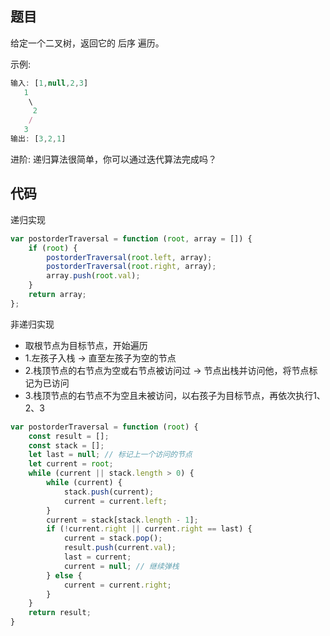 <!--
 * @Descripttion: 
 * @version: 1.0.0
 * @Author: jimmiezhou
 * @Date: 2020-01-03 16:05:14
 * @LastEditors: jimmiezhou
 * @LastEditTime: 2020-01-03 16:07:00
 -->
## 题目

给定一个二叉树，返回它的 后序 遍历。

示例:

```js
输入: [1,null,2,3]  
   1
    \
     2
    /
   3 
输出: [3,2,1]
```

进阶: 递归算法很简单，你可以通过迭代算法完成吗？

## 代码

递归实现

```js
var postorderTraversal = function (root, array = []) {
    if (root) {
        postorderTraversal(root.left, array);
        postorderTraversal(root.right, array);
        array.push(root.val);
    }
    return array;
};
```

非递归实现

- 取根节点为目标节点，开始遍历
- 1.左孩子入栈 -> 直至左孩子为空的节点
- 2.栈顶节点的右节点为空或右节点被访问过 -> 节点出栈并访问他，将节点标记为已访问
- 3.栈顶节点的右节点不为空且未被访问，以右孩子为目标节点，再依次执行1、2、3

```js
var postorderTraversal = function (root) {
    const result = [];
    const stack = [];
    let last = null; // 标记上一个访问的节点
    let current = root;
    while (current || stack.length > 0) {
        while (current) {
            stack.push(current);
            current = current.left;
        }
        current = stack[stack.length - 1];
        if (!current.right || current.right == last) {
            current = stack.pop();
            result.push(current.val);
            last = current;
            current = null; // 继续弹栈
        } else {
            current = current.right;
        }
    }
    return result;
}
```